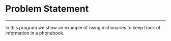 # Problem Statement
------------------

In this program we show an example of using dictionaries to keep track of information in a phonebook.